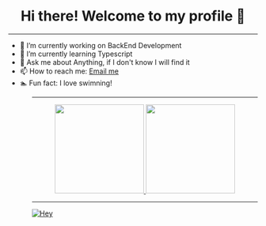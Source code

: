<div align="center">
  <h1>Hi there! Welcome to my profile 👋</h1>
</div>
<hr>
<ul>
  <li> 🔭 I’m currently working on BackEnd Development</li>
  <li> 🌱 I’m currently learning Typescript</li>
  <li> 💬 Ask me about Anything, if I don't know I will find it</li>
  <li> 📫 How to reach me: <a href="mailto:rubenlavoscosta@gmail.com">Email me</a></li>
  <li> 🏊 Fun fact: I love swimning!</li>
<ul>
<hr>

<div align="center">
  <a href="https://github.com/rubencosta13">
  <img height="180em" src="https://github-readme-stats.vercel.app/api?username=rubencosta13&show_icons=true&theme=tokyonight&include_all_commits=true&count_private=true"/>
  <img height="180em" src="https://github-readme-stats.vercel.app/api/top-langs/?username=rubencosta13&layout=compact&langs_count=7&theme=tokyonight"/>
</div>

<hr>

![Hey](https://komarev.com/ghpvc/?username=rubencosta13&color=blue)

